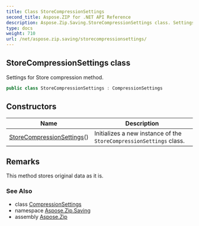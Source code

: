 ```yaml
---
title: Class StoreCompressionSettings
second_title: Aspose.ZIP for .NET API Reference
description: Aspose.Zip.Saving.StoreCompressionSettings class. Settings for Store compression method
type: docs
weight: 710
url: /net/aspose.zip.saving/storecompressionsettings/
---
```

## StoreCompressionSettings class

Settings for Store compression method.

```csharp
public class StoreCompressionSettings : CompressionSettings
```

## Constructors

| Name | Description |
| --- | --- |
| [StoreCompressionSettings](storecompressionsettings/)() | Initializes a new instance of the `StoreCompressionSettings` class. |

## Remarks

This method stores original data as it is.

### See Also

* class [CompressionSettings](../compressionsettings/)
* namespace [Aspose.Zip.Saving](../../aspose.zip.saving/)
* assembly [Aspose.Zip](../../)



